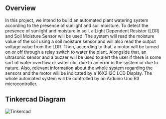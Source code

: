 ## Overview
In this project, we intend to build an automated plant watering system according to
the presence of sunlight and soil moisture. To detect the presence of sunlight and
moisture in soil, a Light Dependent Resistor (LDR) and Soil Moisture Sensor will
be used. The system will read the moisture value of the soil using a soil moisture
sensor and will also read the output voltage value from the LDR. Then, according
to that, a motor will be turned on or off through a relay switch to water the plant.
Alongside that, an ultrasonic sensor and a buzzer will be used to alert the user if
there is some sort of water overflow or water clot due to an error in the system or
due to nature. Also, relevant information about the whole system regarding the
sensors and the motor will be indicated by a 16X2 I2C LCD Display. The whole
automated system will be controlled by an Arduino Uno R3 microcontroller.


## Tinkercad Diagram
![Tinkercad](https://www.tinkercad.com/things/6y1Dqi0Ej4s-copy-of-cse360projectplant-watering-system/editel?returnTo=%2Fthings%2F6y1Dqi0Ej4s-copy-of-cse360projectplant-watering-system&sharecode=WjTpDR0t9NABc8VRIjOwo-iBrnUwc8eK2Aa46AoLg7E)